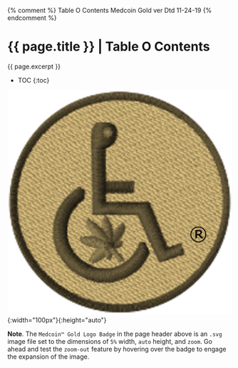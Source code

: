 {% comment %} Table O Contents Medcoin Gold ver Dtd 11-24-19 {% endcomment %}

# {{ page.title }} | Table O Contents

{{ page.excerpt }}

- TOC
{:toc}

![Medcoin™ Tangerine-Copper Logo Badge](../assets/img/svg/MMINAIL-Medcoin-Logo-Badge-Stitch-Circle-Trnsp-Gold-fede93-543-x-543.svg){:width="100px"}{:height="auto"}

**Note**. The `Medcoin™ Gold Logo Badge` in the page header above is an `.svg` image file set to the dimensions of `5%` width, `auto` height, and `zoom`. Go ahead and test the `zoom-out` feature by hovering over the badge to engage the expansion of the image.
